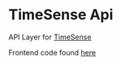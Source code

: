# TimeSense Api

API Layer for [TimeSense](https://timesense.tech/)

Frontend code found [here](https://github.com/ryanauj/timesense)
